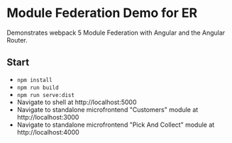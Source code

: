 # Module Federation Demo for ER

Demonstrates webpack 5 Module Federation with Angular and the Angular Router.

## Start

- `npm install`
- `npm run build`
- `npm run serve:dist`
- Navigate to shell at http://localhost:5000
- Navigate to standalone microfrontend "Customers" module at http://localhost:3000
- Navigate to standalone microfrontend "Pick And Collect" module at http://localhost:4000

